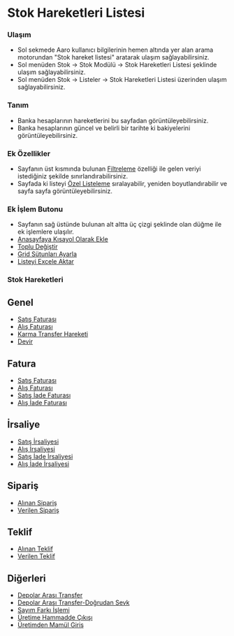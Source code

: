
# Stok Hareketleri Listesi

### Ulaşım 

- Sol sekmede Aaro kullanıcı bilgilerinin hemen altında yer alan arama motorundan "Stok hareket listesi" aratarak ulaşım sağlayabilirsiniz.
- Sol menüden Stok -> Stok Modülü -> Stok Hareketleri Listesi şeklinde ulaşım sağlayabilirsiniz. 
- Sol menüden Stok -> Listeler -> Stok Hareketleri Listesi üzerinden ulaşım sağlayabilirsiniz.

### Tanım 

- Banka hesaplarının hareketlerini bu sayfadan görüntüleyebilirsiniz.
- Banka hesaplarının güncel ve belirli bir tarihte ki bakiyelerini görüntüleyebilirsiniz.

### Ek Özellikler 

- Sayfanın üst kısmında bulunan [Filtreleme](/TemelOzellikler/SayfaKisitlari.md  "Filtreleme") özelliği ile gelen veriyi istediğiniz şekilde sınırlandırabilirsiniz.
- Sayfada ki listeyi [Özel Listeleme](/TemelOzellikler/ListeNesnesi.md  "Özel Listeleme") sıralayabilir, yeniden boyutlandırabilir ve sayfa sayfa görüntüleyebilirsiniz.

### Ek İşlem Butonu

- Sayfanın sağ üstünde bulunan alt altta üç çizgi şeklinde olan düğme ile ek işlemlere ulaşılır.
- [Anasayfaya Kısayol Olarak Ekle](/TemelOzellikler/KisaYollaraEkleme.md "Anasayfaya Kısayol Olarak Ekle")
- [Toplu Değiştir](/TemelOzellikler/TopluDegistir.md "Toplu Değiştir")
- [Grid Sütunları Ayarla](/TemelOzellikler/GridSutunAyarlari.md "Grid Sütunları Ayarla")
- [Listeyi Excele Aktar](/TemelOzellikler/ListeyiExceleAktar.md "Listeyi Excele Aktar")

### Stok Hareketleri

## Genel

- [Satış Faturası](/TemelHareketler/SatisFaturasi.md "Satış Faturası")
- [Alış Faturası](/TemelHareketler/AlisFaturasi.md "Alış Faturası")
- [Karma Transfer Hareketi](/TemelHareketler/KarmaTransferHareketi.md "Karma Transfer Hareketi")
- [Devir](/TemelHareketler/Devir.md "Devir")

## Fatura 

- [Satış Faturası](/TemelHareketler/SatisFaturasi.md "Satış Faturası")
- [Alış Faturası](/TemelHareketler/AlisFaturasi.md "Alış Faturası")
- [Satış İade Faturası](/TemelHareketler/SatısİadeFaturasi.md "Satış İade Faturası")
- [Alış İade Faturası](/TemelHareketler/AlisİadeFaturasi.md "Alış İade Faturası")

## İrsaliye 

- [Satış İrsaliyesi](/TemelHareketler/Satisİrsaliyesi.md "Satış İrsaliyesi")
- [Alış İrsaliyesi](/TemelHareketler/Alisİrsaliyesi.md "Alış İrsaliyesi")
- [Satış İade İrsaliyesi](/TemelHareketler/Satısİadeİrsaliyesi.md "Satış İade İrsaliyesi")
- [Alış İade İrsaliyesi](/TemelHareketler/Alisİadeİrsaliyesi.md "Alış İade İrsaliyesi")

## Sipariş 

- [Alınan Sipariş](/TemelHareketler/AlinanSiparis.md "Alınan Sipariş")
- [Verilen Sipariş](/TemelHareketler/VerilenSiparis.md "Verilen Sipariş")

## Teklif 

- [Alınan Teklif](/TemelHareketler/AlinanSiparis.md "Alınan Teklif")
- [Verilen Teklif](/TemelHareketler/VerilenSiparis.md "Verilen Teklif")

## Diğerleri 

- [Depolar Arası Transfer](/TemelHareketler/DepolarArasiTransfer.md "Depolar Arası Transfer")
- [Depolar Arası Transfer-Doğrudan Sevk](/TemelHareketler/DepolarArasiTransfer.md "Depolar Arası Transfer-Doğrudan Sevk")
- [Sayım Farkı İşlemi](/TemelHareketler/SayimFarkiIslemi.md "Sayım Farkı İşlemi")
- [Üretime Hammadde Çıkışı](/TemelHareketler/ÜretimeHammaddeCikisi.md "Üretime Hammadde Çıkışı")
- [Üretimden Mamül Giriş](/TemelHareketler/SayimFarkiIslemi.md "Üretimden Mamül Giriş")

